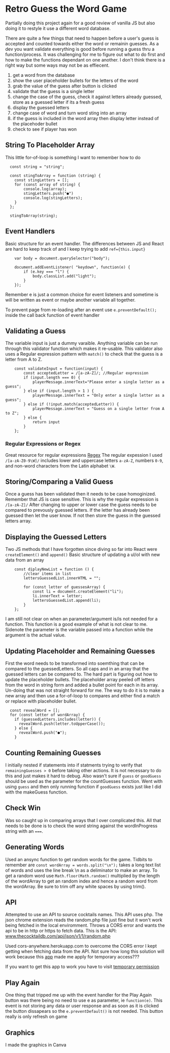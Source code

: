 # Retro Guess the Word Game

Partially doing this project again for a good review of vanilla JS but also doing it to restyle it use a different word database.

There are quite a few things that need to happen before a user's guess is accepted and counted towards either the word or remainin guesses. As a dev you want validate everything is good before running a guess thru a function/process. It was challenging for me to figure out what to do first and how to make the functions dependant on one another. I don't think there is a right way but some ways may not be as effiecent.

1. get a word from the database
2. show the user placeholder bullets for the letters of the word
3. grab the value of the guess after button is clicked
4. validate that the guess is a single letter
5. change the case of the guess, check it against letters already guessed, store as a guessed letter if its a fresh guess
6. display the guessed letters
7. change case of word and turn word sting into an array
8. if the guess is included in the word array then display letter instead of the placehoder bullet
9. check to see if player has won

## String To Placeholder Array

This little for-of-loop is something I want to remember how to do

```
  const string = "string";

  const stingToArray = function (string) {
    const stingLetters = [];
    for (const array of string) {
        console.log(array);
        stingLetters.push("●")
        console.log(stingLetters);
    }
  };

  stingToArray(string);
```

## Event Handlers

Basic structure for an event handler. The differences between JS and React are hard to keep track of and I keep trying to add `ref={this.input}`

```
    var body = document.querySelector("body");

    document.addEventListener( "keydown", function(e) {
        if (e.key === "l") {
            body.classList.add("light");
        }
    });
```

Remember e is just a common choice for event listeners and sometime is will be written as event or maybe another variable all together.

To prevent page from re-loading after an event use `e.preventDefault();` inside the call back function of event handler

## Validating a Guess

The variable input is just a dummy varaible. Anything variable can be run through this validator function which makes it re-usable. This validator also uses a Regular expression pattern with `match()` to check that the guess is a letter from A to Z.

```
    const validateInput = function(input) {
        const acceptedLetter = /[a-zA-Z]/; //Regular expression
        if (input.length === 0) {
            playerMessage.innerText="Please enter a single letter as a guess";
        } else if (input.length > 1 ) {
            playerMessage.innerText = "Only enter a single letter as a guess";
        } else if (!input.match(acceptedLetter)) {
            playerMessage.innerText = "Guess on a single letter from A to Z";
        } else {
            return input
        }
    };
```

### Regular Expressions or Regex

Great resource for regular expressions [Regex](https://developer.mozilla.org/en-US/docs/Web/JavaScript/Guide/Regular_Expressions/Cheatsheet)
The regular expession I used `/[a-zA-Z0-9\W]/` includes lower and uppercase letters `a-zA-Z`, numbers `0-9`, and non-word characters from the Latin alphabet `\W`.

## Storing/Comparing a Valid Guess

Once a guess has been validated then it needs to be case homoginized. Remember that JS is case sensitive. This is why the regular expression is `/[a-zA-Z]/` After changing to upper or lower case the guess needs to be compared to prevously guessed letters. If the letter has already been guessed then let the user know. If not then store the guess in the guessed letters array.

## Displaying the Guessed Letters

Two JS methods that I have forgotten since diving so far into React were `createElement()` and `append()`
Basic structure of updating a ul/ol with new data from an array

```
    const diplayNewList = function () {
        //clear items in list
        lettersGuessedList.innerHTML = "";

        for (const letter of guessesArray) {
            const li = document.createElement("li");
            li.innerText = letter;
            lettersGuessedList.append(li);
        }
    };
```

I am still not clear on when an parameter/argument is/is not needed for a function. This function is a good example of what is not clear to me. Sidenote the parameter is the variable passed into a function while the argument is the actual value.

## Updating Placeholder and Remaining Guesses

First the word needs to be transformed into soemthing that can be compared to the guessedLetters. So all caps and in an array that the guessed letters can be compared to. The hard part is figuring out how to update the placeholder bullets. The placeholder array peeled off letters from the word in string form and added a bullet point for each in its array. Un-doing that was not straight forward for me. The way to do it is to make a new array and then use a for-of-loop to compares and either find a match or replace with placeholder bullet.

```
  const revealWord = [];
  for (const letter of wordArray) {
    if (guessedLetters.includes(letter)) {
      revealWord.push(letter.toUpperCase());
    } else {
      revealWord.push("●");
    }
```

## Counting Remaining Guesses

I initially nested if statements into if statments trying to verify that `remainingGuesses > 0` before taking other actions. It is not necessary to do this and just makes it hard to debug. Also wasn't sure if `guess` or `goodGuess` should be used as the parameter for the countGuesses function. Went with using `guess` and then only running function if `goodGuess` exists just like I did with the makeGuess function.

## Check Win

Was so caught up in comparing arrays that I over complicated this. All that needs to be done is to check the word string against the wordInProgress string with an `===`.

## Generating Words

Used an ansync function to get random words for the game. Tidbits to remember are `const wordArray = words.split("\n");` takes a long text list of words and uses the line break \n as a deliminator to make an array. To get a random word use `Math.floor(Math.random()` multiplied by the length of the wordArray to get an random index and hence a random word from the wordArray. Be sure to trim off any white spaces by using trim().

## API

Attempted to use an API to source cocktails names. This API uses php.
The json chrome extension reads the random.php file just fine but it won't work being fetched in the local enviromment.
Throws a CORS error and wants the api to be in http or https to fetch data.
This is the API: www.thecocktaildb.com/api/json/v1/1/random.php

Used cors-anywhere.herokuapp.com to overcome the CORS error I kept getting when fetching data from the API. Not sure how long this solution will work because this [app](https://github.com/Rob--W/cors-anywhere/issues/301) made me apply for temporary access???

If you want to get this app to work you have to visit [temporary permission](https://cors-anywhere.herokuapp.com/corsdemo)

## Play Again

One thing that tripped me up with the event handler for the Play Again button was there being no need to use e as parameter, ie `function(e)`. This event is not storing any data or user response and as soon as it is clicked the button dissapears so the `e.preventDefault()` is not needed. This button really is only refresh on game

## Graphics

I made the graphics in Canva
